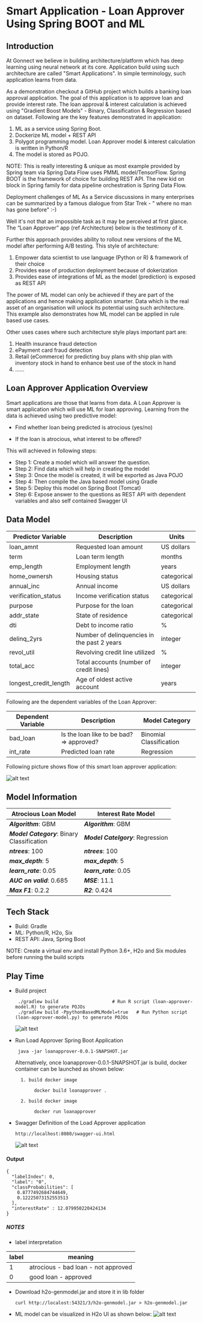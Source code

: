 # Smart Application - Loan Approver Using Spring BOOT and ML

## Introduction

At Gonnect we believe in building architecture/platform which has deep learning using neural network at its core. Application build using such architecture are called "Smart Applications". In simple terminology, such application learns from data. 

As a demonstration checkout a GitHub project which builds a banking loan approval application. The goal of this application is to approve loan and provide interest rate. The loan approval & interest calculation is achieved using "Gradient Boost Models" - Binary, Classification & Regression based on dataset. Following are the key features demonstrated in application:

1. ML as a service using Spring Boot. 
2. Dockerize ML model + REST API
3. Polygot programming model. Loan Approver model & interest calculation is written in Python/R
4. The model is stored as POJO. 

NOTE: This is really interesting & unique as most example provided by Spring team via Spring Data Flow uses PMML model/TensorFlow. Spring BOOT is the framework of choice for building REST API. The new kid on block in Spring family for data pipeline orchestration is Spring Data Flow.

Deployment challenges of ML As a Service discussions in many enterprises can be summarized by a famous dialogue from Star Trek - " where no man has gone before" :-)

 Well it's not that an impossible task as it may be perceived at first glance. The “Loan Approver” app (ref Architecture) below is the testimony of it.

Further this approach provides ability to rollout new versions of the ML model after performing A/B testing.  This style of architecture:

1. Empower data scientist to use language (Python or R) & framework of their choice
2. Provides ease of production deployment because of dokerization
3. Provides ease of integrations of ML as the model (prediction) is exposed as REST API

The power of ML model can only be achieved if they are part of the applications and hence making application smarter. Data which is the real asset of an organisation will unlock its potential using such architecture. This example also demonstrates how ML model can be applied in rule based use cases.

Other uses cases where such architecture style plays important part are:
1. Health insurance fraud detection
2. ePayment card fraud detection
3. Retail (eCommerce) for predicting buy plans with ship plan with inventory stock in hand to enhance best use of the stock in hand
4. ......

## Loan Approver Application Overview
Smart applications are those that learns from data. A Loan Approver is smart application which will use ML for loan approving. Learning from the data is achieved using two predictive model:

- Find whether loan being predicted is atrocious  (yes/no)

- If the loan is atrocious, what interest to be offered?

This will achieved in following steps:

- Step 1: Create a model which will answer the question.
- Step 2: Find data which will help in creating the model
- Step 3: Once the model is created, it will be exported as Java POJO
- Step 4: Then compile the Java based model using Gradle
- Step 5: Deploy this model on Spring Boot (Tomcat)
- Step 6: Expose answer to the questions as REST API with dependent variables and also self contained Swagger UI

## Data Model

| Predictor Variable               | Description                                 | Units        |
|----------------------------------|---------------------------------------------|--------------|
| loan_amnt                        | Requested loan amount                       |  US dollars  |
| term                             | Loan term length                            |  months      |
| emp_length                       | Employment length                           |  years       |
| home_ownersh                     | Housing status                              |  categorical |
| annual_inc                       | Annual income                               |  US dollars  |
| verification_status              | Income verification status                  |  categorical |
| purpose                          | Purpose for the loan                        |  categorical |
| addr_state                       | State of residence                          |  categorical |
| dti                              | Debt to income ratio                        |  %           |
| delinq_2yrs                      | Number of delinquencies in the past 2 years |  integer     |
| revol_util                       | Revolving credit line utilized              |  %           |
| total_acc                        | Total accounts (number of credit lines)     |  integer     |
| longest_credit_length            | Age of oldest active account                |  years       |

Following are the dependent variables of the Loan Approver:
 
 Dependent Variable                | Description                                 | Model Category         |
|----------------------------------|---------------------------------------------|------------------------|
| bad_loan                         | Is the loan like to be bad? => approved?    | Binomial Classification|
| int_rate                         | Predicted loan rate                         | Regression             |



Following picture shows flow of this smart loan approver application:

![alt text](./LoanApproverApplicationFlow.png)

## Model Information

| Atrocious Loan Model                         | Interest Rate Model                              |
|----------------------------------------------|--------------------------------------------------|
|**_Algorithm_**:      GBM                     |**_Algorithm_**:      GBM                         |
|**_Model Category_**: Binary<br>Classification|**_Model Catelgory_**: Regression            |                
|**_ntrees_**: 100                             |**_ntrees_**: 100                                 | 
|**_max_depth_**: 5                            |**_max_depth_**: 5                                |
|**_learn_rate_**: 0.05                        |**_learn_rate_**: 0.05                            |
|**_AUC on valid_**: 0.685                     |**_MSE_**: 11.1                                   |
|**_Max F1_**: 0.2.2                           |**_R2_**:  0.424                                  |


## Tech Stack
- Build: Gradle
- ML: Python/R, H2o, Six
- REST API: Java, Spring Boot

NOTE: Create a virtual env and install Python 3.6+, H2o and Six modules before running the build scripts

## Play Time
- Build project
    ```
     ./gradlew build                    # Run R script (loan-approver-model.R) to generate POJOs
     ./gradlew build -PpythonBasedMLModel=true   # Run Python script (loan-approver-model.py) to generate POJOs
    ```
    
    ![alt text](./loanapprovermodelgeneration.png)
    
- Run Load Approver Spring Boot Application

    ```
     java -jar loanapprover-0.0.1-SNAPSHOT.jar
    ```
    
    Alternatively, once loanapprover-0.0.1-SNAPSHOT.jar is build, docker container can be launched as shown below:
        
        1. build docker image 
            
             docker build loanapprover .
            
        2. build docker image 
            
             docker run loanapprover 
            

-  Swagger Definition of the Load Approver application
    ```
    http://localhost:8080/swagger-ui.html
    ```
    ![alt text](./SwaggerLoanApproverAPIs.png)
    
#### Output
```
{
  "labelIndex": 0,
  "label": "0",
  "classProbabilities": [
    0.8777492684744649,
    0.12225073152553513
  ],
  "interestRate" : 12.079950220424134
}
```
    
##### NOTES
- label interpretation

| label                         |  meaning                             |
|-------------------------------|--------------------------------------|
|1                              | atrocious - bad loan - not approved  |
|0                              | good loan - approved                 |

- Download h2o-genmodel.jar and store it in lib folder
    ```
    curl http://localost:54321/3/h2o-genmodel.jar > h2o-genmodel.jar
    ```
- ML model can be visualized in H2o UI as shown below:
![alt text](./h2o.png)




    
 
    






